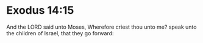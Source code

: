 # Exodus 14:15

And the LORD said unto Moses, Wherefore criest thou unto me? speak unto the children of Israel, that they go forward: